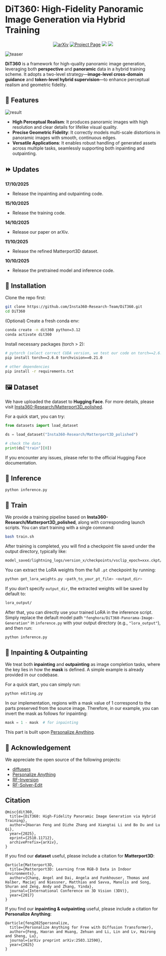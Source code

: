 # DiT360: High-Fidelity Panoramic Image Generation via Hybrid Training

<p align="center">
  <a href='https://arxiv.org/abs/2510.11712'><img src='https://img.shields.io/badge/arXiv-Paper-red?logo=arxiv&logoColor=white' alt='arXiv'></a>
  <a href='https://fenghora.github.io/DiT360-Page/'><img src='https://img.shields.io/badge/Project_Page-Website-green?logo=insta360&logoColor=white' alt='Project Page'></a>
  <a href='https://huggingface.co/spaces/Insta360-Research/DiT360'><img src='https://img.shields.io/badge/%F0%9F%A4%97%20Hugging%20Face-Live_Demo-blue'></a>
  <a href='https://huggingface.co/datasets/Insta360-Research/Matterport3D_polished'><img src='https://img.shields.io/badge/%F0%9F%93%88%20Hugging%20Face-Dataset-yellow'></a>
</p>

![teaser](assets/teaser.jpg)

**DiT360** is a framework for high-quality panoramic image generation, leveraging both **perspective** and **panoramic** data in a hybrid training scheme.
It adopts a two-level strategy—**image-level cross-domain guidance** and **token-level hybrid supervision**—to enhance perceptual realism and geometric fidelity.

## 🌟 Features

<!-- <p align="center">
  <img src="assets/result.gif" width="90%">
</p> -->
![result](assets/result.gif)

- **High Perceptual Realism**: It produces panoramic images with high resolution and clear details for lifelike visual quality.
- **Precise Geometric Fidelity**: It correctly models multi-scale distortions in panoramic images with smooth, continuous edges.
- **Versatile Applications**: It enables robust handling of generated assets across multiple tasks, seamlessly supporting both inpainting and outpainting.


## ⏩ Updates

**17/10/2025**
- Release the inpainting and outpainting code.

**15/10/2025**
- Release the training code.

**14/10/2025**
- Release our paper on arXiv.

**11/10/2025**
- Release the refined Matterport3D dataset.
  
**10/10/2025**
- Release the pretrained model and inference code.

## 🔨 Installation

Clone the repo first:

```Bash
git clone https://github.com/Insta360-Research-Team/DiT360.git
cd DiT360
```

(Optional) Create a fresh conda env:

```Bash
conda create -n dit360 python=3.12
conda activate dit360
```

Install necessary packages (torch > 2):

```Bash
# pytorch (select correct CUDA version, we test our code on torch==2.6.0 and torchvision==0.21.0)
pip install torch==2.6.0 torchvision==0.21.0

# other dependencies
pip install -r requirements.txt
```

## 🖼️ Dataset

We have uploaded the dataset to **Hugging Face**. For more details, please visit [Insta360-Research/Matterport3D_polished](https://huggingface.co/datasets/Insta360-Research/Matterport3D_polished).

For a quick start, you can try:

```python
from datasets import load_dataset

ds = load_dataset("Insta360-Research/Matterport3D_polished")

# check the data
print(ds["train"][0])
```
If you encounter any issues, please refer to the official Hugging Face documentation.


## 📒 Inference

```Bash
python inference.py
```

## 🚀 Train

We provide a training pipeline based on **Insta360-Research/Matterport3D_polished**, along with corresponding launch scripts.
You can start training with a single command:


```bash
bash train.sh
```


After training is completed, you will find a checkpoint file saved under the output directory, typically like:


```bash
model_saved/lightning_logs/version_x/checkpoints/vsclip_epoch=xxx.ckpt/checkpoint/mp_rank_00_model_states.pt
```


You can extract the LoRA weights from the full `.pt` checkpoint by running:


```bash
python get_lora_weights.py <path_to_your_pt_file> <output_dir>
```


If you don’t specify `output_dir`, the extracted weights will be saved by default to:


```bash
lora_output/
```


After that, you can directly use your trained LoRA in the inference script.
Simply replace the default model path `"fenghora/DiT360-Panorama-Image-Generation"` in `inference.py` with your output directory (e.g., `"lora_output"`), and then run:


```bash
python inference.py
```

## 🎨 Inpainting & Outpainting


We treat both **inpainting** and **outpainting** as image completion tasks, where the key lies in how the **mask** is defined. A simple example is already provided in our codebase.

For a quick start, you can simply run:
```bash
python editing.py
```

In our implementation, regions with a mask value of 1 correspond to the parts preserved from the source image. 
Therefore, in our example, you can invert the mask as follows for inpainting:
```python
mask = 1 - mask  # for inpainting
```

This part is built upon [Personalize Anything](https://github.com/fenghora/personalize-anything).


## 🤝 Acknowledgement

We appreciate the open source of the following projects:

* [diffusers](https://github.com/huggingface/diffusers)
* [Personalize Anything](https://github.com/fenghora/personalize-anything)
* [RF-Inversion](https://github.com/LituRout/RF-Inversion)
* [RF-Solver-Edit](https://github.com/wangjiangshan0725/RF-Solver-Edit)

## Citation
```
@misc{dit360,
  title={DiT360: High-Fidelity Panoramic Image Generation via Hybrid Training}, 
  author={Haoran Feng and Dizhe Zhang and Xiangtai Li and Bo Du and Lu Qi},
  year={2025},
  eprint={2510.11712},
  archivePrefix={arXiv},
}
```
If you find our **dataset** useful, please include a citation for **Matterport3D**:
```
@article{Matterport3D,
  title={Matterport3D: Learning from RGB-D Data in Indoor Environments},
  author={Chang, Angel and Dai, Angela and Funkhouser, Thomas and Halber, Maciej and Niessner, Matthias and Savva, Manolis and Song, Shuran and Zeng, Andy and Zhang, Yinda},
  journal={International Conference on 3D Vision (3DV)},
  year={2017}
}
```
If you find our **inpainting & outpainting** useful, please include a citation for **Personalize Anything**:
```
@article{feng2025personalize,
  title={Personalize Anything for Free with Diffusion Transformer},
  author={Feng, Haoran and Huang, Zehuan and Li, Lin and Lv, Hairong and Sheng, Lu},
  journal={arXiv preprint arXiv:2503.12590},
  year={2025}
}
```